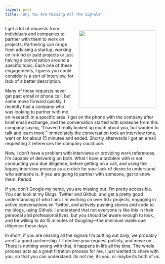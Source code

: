 ```yaml
---
layout: post
title: 'Why You Are Missing All The Signals'
---
```

<p><img style="padding: 15px;" src="https://s3.amazonaws.com/kinlane-productions/bw-icons/bw-signals.png" alt="" width="250" align="right" /></p>
<p>I get a lot of requests from individuals and companies to partner with them to work on projects. Partnering can range from advising a startup, working on in-kind or paid projects or just having a conversation around a specific topic. Each one of these engagements, I guess you could consider is a sort of interview, for lack of a better description.</p>
<p>Many of these requests never get past email or phone call, but some move forward quickly. I recently had a company who was looking to partner with me on research in a specific area. I got on the phone with the company after brief email exchange, and the conversation started with someone from this company saying, &ldquo;I haven&rsquo;t really looked up much about you, but wanted to talk and learn more.&rdquo;  Immediately the conversation took an interview tone, went on for about 15 minutes and ended. Shortly afterwards I got an email requesting 2 references the company could use.</p>
<p>Now, I don&rsquo;t have a problem with interviews or providing work references, I&rsquo;m capable of delivering on both. What I have a problem with is not conducting your due diligence, before getting on a call, and using the legacy interview process as a crutch for your lack of desire to understand who someone is.  If you are going to partner with someone, get to know them. Period.</p>
<p>If you don&rsquo;t Google my name, you are missing out. I&rsquo;m pretty accessible. You can look at my Blogs, Twitter and Github, and get a pretty good understanding of who I am. I&rsquo;m working on over 50+ projects, engaging in active conversations on Twitter, and actively pushing stories and code to my blogs, using Github. I understand that not everyone is like this in their personal and professional lives, but you should be aware enough to look, and be willing to do 15 minutes of Googling&mdash;the minimum viable due diligence these days.</p>
<p>In short, if you are missing all the signals I&rsquo;m putting out daily, we probably aren&rsquo;t a good partnership. I&rsquo;ll decline your request politely, and move on. There is nothing wrong with that, it happens in life all the time. The whole process acts as a great filtration process for me, I just wanted to share with you, so that you can understand. Its not me, its you, or maybe its both of us.</p>